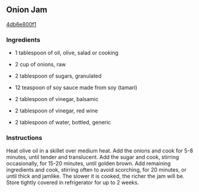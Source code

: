 ## Onion Jam

[4db6e800f1](http://www.food.com/recipe/onion-jam-378709)

### Ingredients

 - 1 tablespoon of oil, olive, salad or cooking

 - 2 cup of onions, raw

 - 2 tablespoon of sugars, granulated

 - 12 teaspoon of soy sauce made from soy (tamari)

 - 2 tablespoon of vinegar, balsamic

 - 2 tablespoon of vinegar, red wine

 - 2 tablespoon of water, bottled, generic

### Instructions

Heat olive oil in a skillet over medium heat. Add the onions and cook for 5-8 minutes, until tender and translucent. Add the sugar and cook, stirring occasionally, for 15-20 minutes, until golden brown. Add remaining ingredients and cook, stirring often to avoid scorching, for 20 minutes, or until thick and jamlike. The slower it is cooked, the richer the jam will be. Store tightly covered in refrigerator for up to 2 weeks.